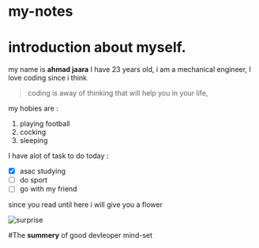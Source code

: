 # my-notes
# introduction about myself.
my name is **ahmad jaara** I have 23 years old, i am a mechanical engineer, I love coding since i think 
> coding is away of thinking that will help you in your life,

my hobies are : 
1. playing football 
2. cocking 
3. sleeping 

I have alot of task to do today :

- [x] asac studying
- [ ] do sport 
- [ ] go with my friend 

since you read until here i will give you  a flower 

![surprise](https://www.gardendesign.com/pictures/images/675x529Max/site_3/helianthus-yellow-flower-pixabay_11863.jpg)

#The **summery** of good devleoper mind-set

